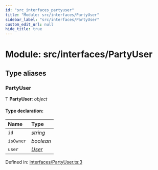 ```yaml
---
id: "src_interfaces_partyuser"
title: "Module: src/interfaces/PartyUser"
sidebar_label: "src/interfaces/PartyUser"
custom_edit_url: null
hide_title: true
---
```


# Module: src/interfaces/PartyUser

## Type aliases

### PartyUser

Ƭ **PartyUser**: *object*

#### Type declaration:

Name | Type |
:------ | :------ |
`id` | *string* |
`isOwner` | *boolean* |
`user` | [*User*](../interfaces/src_interfaces_user.user.md) |

Defined in: [interfaces/PartyUser.ts:3](https://github.com/xr3ngine/xr3ngine/blob/65dfcf39a/packages/common/src/interfaces/PartyUser.ts#L3)
